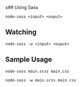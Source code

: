 s## Using Sass

`node-sass <input> <ouput>`

## Watching

`node-sass -w <input> <ouput>`

## Sample Usage

`node-sass main.scss main.css`

`node-sass -w main.scss main.css`